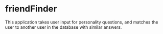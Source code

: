 # friendFinder
This application takes user input for personality questions, and matches the user to another user in the database with similar answers.
